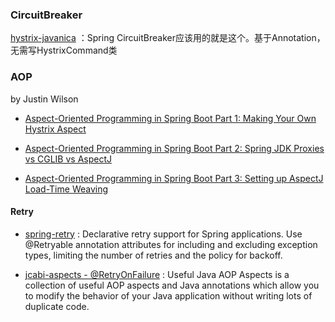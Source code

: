 ### CircuitBreaker
[hystrix-javanica](https://github.com/Netflix/Hystrix/tree/master/hystrix-contrib/hystrix-javanica) ：Spring CircuitBreaker应该用的就是这个。基于Annotation，无需写HystrixCommand类

### AOP
by Justin Wilson

- [Aspect-Oriented Programming in Spring Boot Part 1: Making Your Own Hystrix Aspect](https://www.credera.com/blog/technology-insights/open-source-technology-insights/aspect-oriented-programming-in-spring-boot-part-1-making-your-own-hystrix-aspect/)

- [Aspect-Oriented Programming in Spring Boot Part 2: Spring JDK Proxies vs CGLIB vs AspectJ](https://www.credera.com/blog/technology-insights/open-source-technology-insights/aspect-oriented-programming-in-spring-boot-part-2-spring-jdk-proxies-vs-cglib-vs-aspectj/)

- [Aspect-Oriented Programming in Spring Boot Part 3: Setting up AspectJ Load-Time Weaving](https://www.credera.com/blog/technology-insights/open-source-technology-insights/aspect-oriented-programming-in-spring-boot-part-3-setting-up-aspectj-load-time-weaving/)

#### Retry
- [spring-retry](https://github.com/spring-projects/spring-retry) : Declarative retry support for Spring applications. Use @Retryable annotation attributes for including and excluding exception types, limiting the number of retries and the policy for backoff.

- [jcabi-aspects - @RetryOnFailure](http://aspects.jcabi.com/) : Useful Java AOP Aspects is a collection of useful AOP aspects and Java annotations which allow you to modify the behavior of your Java application without writing lots of duplicate code.